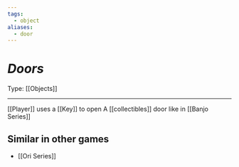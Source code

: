 ```yaml
---
tags:
  - object
aliases:
  - door
---
```

# _Doors_

Type: [[Objects]]

----


[[Player]] uses a [[Key]] to open
A [[collectibles]] door like in [[Banjo Series]]

## Similar in other games

* [[Ori Series]]